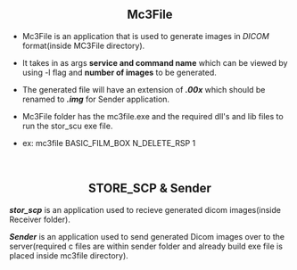 ## <center>Mc3File

- Mc3File is an application that is used to generate images in *DICOM* format(inside MC3File directory).

- It takes in as args __service and command name__ which can be viewed by using -l flag and __number of images__ to be generated.

- The generated file will have an extension of __*.00x*__ which should be renamed to __*.img*__ 
for Sender application.

- Mc3File folder has the mc3file.exe and the required dll's and lib files to run the stor_scu exe file.

- ex: mc3file BASIC_FILM_BOX N_DELETE_RSP 1

<br>

## <center>  STORE_SCP & Sender

 __*stor_scp*__ is an application used to recieve generated dicom images(inside Receiver folder).

 __*Sender*__ is an application used to send generated Dicom images over to the server(required c files are within sender folder and already build exe file is placed inside mc3file directory).
